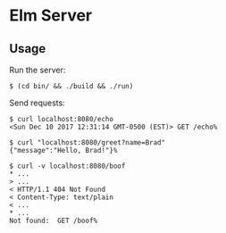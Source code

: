 # Elm Server

## Usage

Run the server:

```
$ (cd bin/ && ./build && ./run)
```

Send requests:

```
$ curl localhost:8080/echo
<Sun Dec 10 2017 12:31:14 GMT-0500 (EST)> GET /echo%

$ curl "localhost:8080/greet?name=Brad"
{"message":"Hello, Brad!"}%

$ curl -v localhost:8080/boof
* ...
> ...
< HTTP/1.1 404 Not Found
< Content-Type: text/plain
< ...
* ...
Not found:  GET /boof%
```
